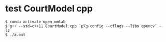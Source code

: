 # test CourtModel cpp
```shell
$ conda activate open-mmlab
$ g++ --std=c++11 CourtModel.cpp `pkg-config --cflags --libs opencv` -lz
$ ./a.out
```
